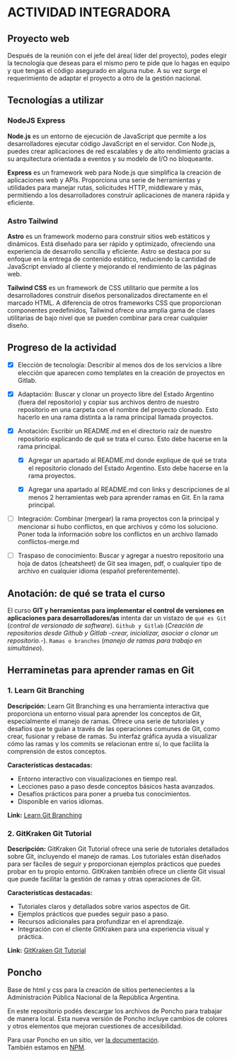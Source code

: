 # ACTIVIDAD INTEGRADORA

## Proyecto web

Después de la reunión con el jefe del área( líder del proyecto), podes elegir la tecnología que deseas para el mismo pero te pide que lo hagas en equipo y que tengas el código asegurado en alguna nube. A su vez surge el requerimiento de adaptar el proyecto a otro de la gestión nacional.

## Tecnologías a utilizar

### NodeJS Express

**Node.js** es un entorno de ejecución de JavaScript que permite a los desarrolladores ejecutar código JavaScript en el servidor. Con Node.js, puedes crear aplicaciones de red escalables y de alto rendimiento gracias a su arquitectura orientada a eventos y su modelo de I/O no bloqueante.

**Express** es un framework web para Node.js que simplifica la creación de aplicaciones web y APIs. Proporciona una serie de herramientas y utilidades para manejar rutas, solicitudes HTTP, middleware y más, permitiendo a los desarrolladores construir aplicaciones de manera rápida y eficiente.

### Astro Tailwind

**Astro** es un framework moderno para construir sitios web estáticos y dinámicos. Está diseñado para ser rápido y optimizado, ofreciendo una experiencia de desarrollo sencilla y eficiente. Astro se destaca por su enfoque en la entrega de contenido estático, reduciendo la cantidad de JavaScript enviado al cliente y mejorando el rendimiento de las páginas web.

**Tailwind CSS** es un framework de CSS utilitario que permite a los desarrolladores construir diseños personalizados directamente en el marcado HTML. A diferencia de otros frameworks CSS que proporcionan componentes predefinidos, Tailwind ofrece una amplia gama de clases utilitarias de bajo nivel que se pueden combinar para crear cualquier diseño.

## Progreso de la actividad

- [x] Elección de tecnología: Describir al menos dos de los servicios a libre elección que aparecen como templates en la creación de proyectos en Gitlab.

- [x] Adaptación: Buscar y clonar un proyecto libre del Estado Argentino (fuera del repositorio) y copiar sus archivos dentro de nuestro repositorio en una carpeta con el nombre del proyecto clonado. Esto hacerlo en una rama distinta a la rama principal llamada proyectos.

- [x] Anotación: Escribir un README.md en el directorio raíz de nuestro repositorio explicando de qué se trata el curso. Esto debe hacerse en la rama principal.

  - [x] Agregar un apartado al README.md donde explique de qué se trata el repositorio clonado del Estado Argentino. Esto debe hacerse en la rama proyectos.

  - [x] Agregar una apartado al README.md con links y descripciones de al menos 2 herramientas web para aprender ramas en Git. En la rama principal.

- [ ] Integración: Combinar (mergear) la rama proyectos con la principal y mencionar si hubo conflictos, en que archivos y cómo los soluciono. Poner toda la información sobre los conflictos en un archivo llamado conflictos-merge.md

- [ ] Traspaso de conocimiento: Buscar y agregar a nuestro repositorio una hoja de datos (cheatsheet) de Git sea imagen, pdf, o cualquier tipo de archivo en cualquier idioma (español preferentemente).

## Anotación: de qué se trata el curso

El curso **GIT y herramientas para implementar el control de versiones en aplicaciones para desarrolladores/as** intenta dar un vistazo de `qué es Git` (_control de versionado de software_). `Github y Gitlab` (_Creación de repositorios desde Github y Gitlab -crear, inicializar, asociar o clonar un repositorio.-_). `Ramas o branches` (_manejo de ramas para trabajo en simultáneo_).

## Herraminetas para aprender ramas en Git

### 1. Learn Git Branching

**Descripción:**
Learn Git Branching es una herramienta interactiva que proporciona un entorno visual para aprender los conceptos de Git, especialmente el manejo de ramas. Ofrece una serie de tutoriales y desafíos que te guían a través de las operaciones comunes de Git, como crear, fusionar y rebase de ramas. Su interfaz gráfica ayuda a visualizar cómo las ramas y los commits se relacionan entre sí, lo que facilita la comprensión de estos conceptos.

**Características destacadas:**

- Entorno interactivo con visualizaciones en tiempo real.
- Lecciones paso a paso desde conceptos básicos hasta avanzados.
- Desafíos prácticos para poner a prueba tus conocimientos.
- Disponible en varios idiomas.

**Link:**
[Learn Git Branching](https://learngitbranching.js.org/)

### 2. GitKraken Git Tutorial

**Descripción:**
GitKraken Git Tutorial ofrece una serie de tutoriales detallados sobre Git, incluyendo el manejo de ramas. Los tutoriales están diseñados para ser fáciles de seguir y proporcionan ejemplos prácticos que puedes probar en tu propio entorno. GitKraken también ofrece un cliente Git visual que puede facilitar la gestión de ramas y otras operaciones de Git.

**Características destacadas:**

- Tutoriales claros y detallados sobre varios aspectos de Git.
- Ejemplos prácticos que puedes seguir paso a paso.
- Recursos adicionales para profundizar en el aprendizaje.
- Integración con el cliente GitKraken para una experiencia visual y práctica.

**Link:**
[GitKraken Git Tutorial](https://www.gitkraken.com/learn/git/tutorials)

## Poncho

Base de html y css para la creación de sitios pertenecientes a la Administración Pública Nacional de la República Argentina.

En este repositorio podés descargar los archivos de Poncho para trabajar de manera local.
Esta nueva versión de Poncho incluye cambios de colores y otros elementos que mejoran cuestiones de accesibilidad.

Para usar Poncho en un sitio, ver [la documentación](http://argob.github.io/poncho).  
También estamos en [NPM](https://www.npmjs.com/package/ar-poncho).
